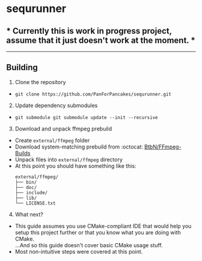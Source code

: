 ﻿# sequrunner

## \* Currently this is **work in progress project**, assume that **it just doesn't work at the moment**. \*

---

## Building

1. Clone the repository

- ```
  git clone https://github.com/PanForPancakes/sequrunner.git
  ```

2. Update dependency submodules

- ```
  git submodule git submodule update --init --recursive
  ```

3. Download and unpack ffmpeg prebuild
- Create `external/ffmpeg` folder
- Download system-matching prebuild from :octocat: [BtbN/FFmpeg-Builds](https://github.com/BtbN/FFmpeg-Builds/releases/tag/latest)
- Unpack files into `external/ffmpeg` directory
- At this point you should have something like this:
  ```
  external/ffmpeg/
  ├── bin/
  ├── doc/
  ├── include/
  ├── lib/
  └── LICENSE.txt
  ```

4. What next?
- This guide assumes you use CMake-compliant IDE that would help you setup this project further or that you know what you are doing with CMake.  
  ...And so this guide doesn't cover basic CMake usage stuff.
- Most non-intuitive steps were covered at this point.